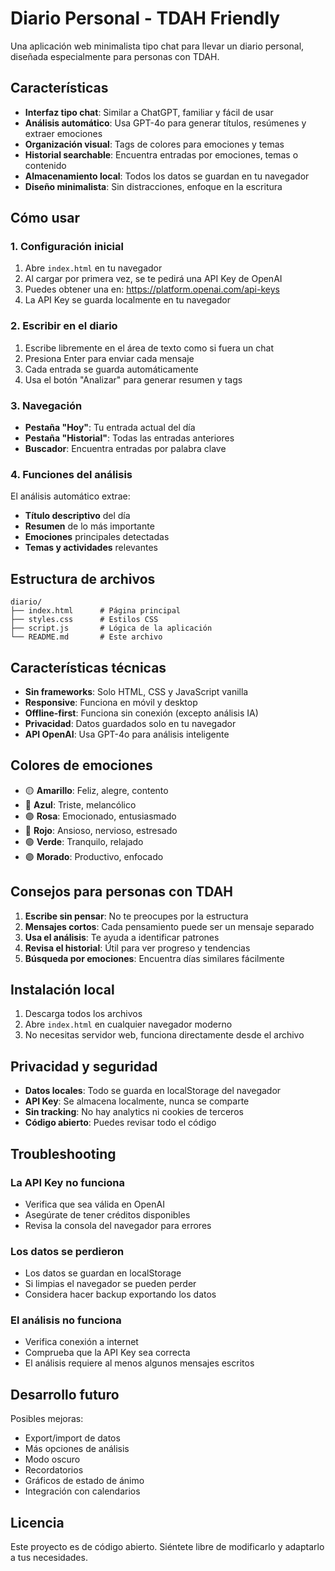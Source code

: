 # Diario Personal - TDAH Friendly

Una aplicación web minimalista tipo chat para llevar un diario personal, diseñada especialmente para personas con TDAH.

## Características

- **Interfaz tipo chat**: Similar a ChatGPT, familiar y fácil de usar
- **Análisis automático**: Usa GPT-4o para generar títulos, resúmenes y extraer emociones
- **Organización visual**: Tags de colores para emociones y temas
- **Historial searchable**: Encuentra entradas por emociones, temas o contenido
- **Almacenamiento local**: Todos los datos se guardan en tu navegador
- **Diseño minimalista**: Sin distracciones, enfoque en la escritura

## Cómo usar

### 1. Configuración inicial

1. Abre `index.html` en tu navegador
2. Al cargar por primera vez, se te pedirá una API Key de OpenAI
3. Puedes obtener una en: https://platform.openai.com/api-keys
4. La API Key se guarda localmente en tu navegador

### 2. Escribir en el diario

1. Escribe libremente en el área de texto como si fuera un chat
2. Presiona Enter para enviar cada mensaje
3. Cada entrada se guarda automáticamente
4. Usa el botón "Analizar" para generar resumen y tags

### 3. Navegación

- **Pestaña "Hoy"**: Tu entrada actual del día
- **Pestaña "Historial"**: Todas las entradas anteriores
- **Buscador**: Encuentra entradas por palabra clave

### 4. Funciones del análisis

El análisis automático extrae:
- **Título descriptivo** del día
- **Resumen** de lo más importante
- **Emociones** principales detectadas
- **Temas y actividades** relevantes

## Estructura de archivos

```
diario/
├── index.html      # Página principal
├── styles.css      # Estilos CSS
├── script.js       # Lógica de la aplicación
└── README.md       # Este archivo
```

## Características técnicas

- **Sin frameworks**: Solo HTML, CSS y JavaScript vanilla
- **Responsive**: Funciona en móvil y desktop
- **Offline-first**: Funciona sin conexión (excepto análisis IA)
- **Privacidad**: Datos guardados solo en tu navegador
- **API OpenAI**: Usa GPT-4o para análisis inteligente

## Colores de emociones

- 🟡 **Amarillo**: Feliz, alegre, contento
- 🔵 **Azul**: Triste, melancólico
- 🟣 **Rosa**: Emocionado, entusiasmado
- 🔴 **Rojo**: Ansioso, nervioso, estresado
- 🟢 **Verde**: Tranquilo, relajado
- 🟣 **Morado**: Productivo, enfocado

## Consejos para personas con TDAH

1. **Escribe sin pensar**: No te preocupes por la estructura
2. **Mensajes cortos**: Cada pensamiento puede ser un mensaje separado
3. **Usa el análisis**: Te ayuda a identificar patrones
4. **Revisa el historial**: Útil para ver progreso y tendencias
5. **Búsqueda por emociones**: Encuentra días similares fácilmente

## Instalación local

1. Descarga todos los archivos
2. Abre `index.html` en cualquier navegador moderno
3. No necesitas servidor web, funciona directamente desde el archivo

## Privacidad y seguridad

- **Datos locales**: Todo se guarda en localStorage del navegador
- **API Key**: Se almacena localmente, nunca se comparte
- **Sin tracking**: No hay analytics ni cookies de terceros
- **Código abierto**: Puedes revisar todo el código

## Troubleshooting

### La API Key no funciona
- Verifica que sea válida en OpenAI
- Asegúrate de tener créditos disponibles
- Revisa la consola del navegador para errores

### Los datos se perdieron
- Los datos se guardan en localStorage
- Si limpias el navegador se pueden perder
- Considera hacer backup exportando los datos

### El análisis no funciona
- Verifica conexión a internet
- Comprueba que la API Key sea correcta
- El análisis requiere al menos algunos mensajes escritos

## Desarrollo futuro

Posibles mejoras:
- Export/import de datos
- Más opciones de análisis
- Modo oscuro
- Recordatorios
- Gráficos de estado de ánimo
- Integración con calendarios

## Licencia

Este proyecto es de código abierto. Siéntete libre de modificarlo y adaptarlo a tus necesidades.
